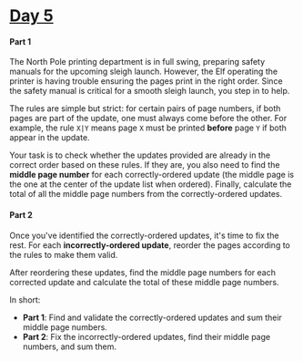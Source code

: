 # [Day 5](https://adventofcode.com/2024/day/5)

#### Part 1
The North Pole printing department is in full swing, preparing safety manuals for the upcoming sleigh launch. However, the Elf operating the printer is having trouble ensuring the pages print in the right order. Since the safety manual is critical for a smooth sleigh launch, you step in to help.

The rules are simple but strict: for certain pairs of page numbers, if both pages are part of the update, one must always come before the other. For example, the rule `X|Y` means page `X` must be printed **before** page `Y` if both appear in the update.

Your task is to check whether the updates provided are already in the correct order based on these rules. If they are, you also need to find the **middle page number** for each correctly-ordered update (the middle page is the one at the center of the update list when ordered). Finally, calculate the total of all the middle page numbers from the correctly-ordered updates.

#### Part 2
Once you've identified the correctly-ordered updates, it's time to fix the rest. For each **incorrectly-ordered update**, reorder the pages according to the rules to make them valid.

After reordering these updates, find the middle page numbers for each corrected update and calculate the total of these middle page numbers.

In short:
- **Part 1**: Find and validate the correctly-ordered updates and sum their middle page numbers.
- **Part 2**: Fix the incorrectly-ordered updates, find their middle page numbers, and sum them.
